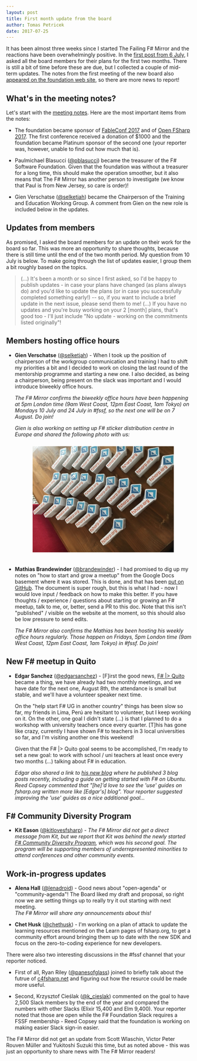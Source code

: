 ```yaml
---
layout: post
title: First month update from the board
author: Tomas Petricek
date: 2017-07-25
---
```


It has been almost three weeks since I started The Failing F# Mirror and the reactions have
been overwhelmingly positive. In the [first post from 6 July](/2017/board-member-plans-for-the-first-two-months), 
I asked all the board members for their plans for the first two months. There is still a bit
of time before these are due, but I collected a couple of mid-term updates. The notes from the 
first meeting of the new board also [appeared on the foundation web 
site](http://foundation.fsharp.org/board_meeting_20170606), so there are more news to report!

## What's in the meeting notes?

Let's start with the [meeting notes](http://foundation.fsharp.org/board_meeting_20170606). Here
are the most important items from the notes:

 - The foundation became sponsor of [FableConf 2017](http://fable.io/fableconf) and of
   [Open FSharp 2017](http://openfsharp.org/). The first conference received a donation of 
   $1000 and the foundation became Platinum sponsor of the second one (your reporter was, however,
   unable to find out how much that is).
   
 - Paulmichael Blasucci ([@pblasucci](https://twitter.com/pblasucci)) became the treasurer of the
   F# Software Foundation. Given that the foundation was without a treasurer for a long time, this
   should make the operation smoother, but it also means that The F# Mirror has another person
   to investigate (we know that Paul is from New Jersey, so care is order)!

 - Gien Verschatse ([@selketjah](http://twitter.com/selketjah)) became the Chairperson of the 
   Training and Education Working Group. A comment from Gien on the new role is included below
   in the updates.


## Updates from members

As promised, I asked the board members for an update on their work for the board so far. This
was more an opportunity to share thoughts, because there is still time until the end of the two
month period. My question from 10 July is below. To make going through the list of updates easier, 
I group them a bit roughly based on the topics.

> (...) It's been a month or so since I first asked, so I'd be happy to publish updates - in case 
> your plans have changed (as plans always do) and you'd like to update the plans (or in case you 
> successfully completed something early!) -- so, if you want to include a brief update in the 
> next issue, please send them to me! (...) If you have no updates and you're busy working on your 
> 2 [month] plans, that's good too - I'll just include "No update - working on the commitments 
> listed originally"!

## Members hosting office hours

 * **Gien Verschatse** ([@selketjah](http://twitter.com/selketjah)) -
   When I took up the position of chairperson of the workgroup communication and training I had to 
   shift my priorities a bit and I decided to work on closing the last round of the mentorship 
   programme and starting a new one. I also decided, as being a chairperson, being present on the 
   slack was important and I would introduce biweekly office hours.
   
   _The F# Mirror confirms the biweekly office hours have been happening at 5pm London time 
   (9am West Coast, 12pm East Coast, 1am Tokyo) on Mondays 10 July and 24 July in #fssf, so the next one will 
   be on 7 August. Do join!_
   
   _Gien is also working on setting up F# sticker distribution centre in Europe and shared
   the following photo with us:_

   <div style="padding:10px 10% 20px 10%"><img src="/images/2017/stickers.jpg" class="img-responsive" /></div>

 
 * **Mathias Brandewinder** ([@brandewinder](https://twitter.com/brandewinder)) - 
   I had promised to dig up my notes on "how to start and grow a meetup" from the Google Docs 
   basement where it was stored. This is done, and that has been [put on 
   GitHub](https://github.com/fsharp/community.fsharp.org/blob/gh-pages/BUILDING_COMMUNITY.md).
   The document is super rough, but this is what I had - now I would love input / feedback on how to make this better.
   If you have thoughts / experience / questions about starting or growing an F# meetup, talk to me, or, better, send a PR to this doc.
   Note that this isn't "published" / visible on the website at the moment, so this should also be low pressure to send edits.
 
   _The F# Mirror also confirms the Mathias has been hosting his weekly office hours regularly. Those
   happen on Fridays, 5pm London time (9am West Coast, 12pm East Coast, 1am Tokyo) in #fssf. Do join!_

## New F# meetup in Quito

 * **Edgar Sanchez** ([@edgarsanchez](http://twitter.com/edgarsanchez)) - 
   [F]irst the good news, [F# |> Quito](https://www.meetup.com/FSharp-Quito/) became a thing, we have 
   already had two monthly meetings, and we have date for the next one, August 8th, the attendance is 
   small but stable, and we'll have a volunteer speaker next time.

   On the "help start F# UG in another country" things has been slow so far, my friends in Lima, Perú 
   are hesitant to volunteer, but I keep working on it. On the other, one goal I didn't state (...) 
   is that I planned to do a workshop with university teachers once every quarter. [T]his has gone 
   like crazy, currently I have shown F# to teachers in 3 local universities so far, and I'm visiting 
   another one this weekend!
   
   Given that the F# |> Quito goal seems to be accomplished, I'm ready to set a new goal: to work with 
   school / uni teachers at least once every two months (...) talking about F# in education.
   
   _Edgar also shared a link to [his new blog](https://medium.com/@edgarsanchezg) where he published
   3 blog posts recently, including a guide on getting started with F# on Ubuntu. Reed Copsey 
   commented that "[he]'d love to see the 'use' guides on fsharp.org written more like [Edgar's] blog".
   Your reporter suggested improving the 'use' guides as a nice additional goal..._ 

## F# Community Diversity Program

 * **Kit Eason** ([@kitlovesfsharp](https://twitter.com/kitlovesfsharp)) - _The F# Mirror did not
   get a direct message from Kit, but we report that Kit was behind the newly started [F#
   Community Diversity Program](http://foundation.fsharp.org/announcing_the_diversity_program),
   which was his second goal. The program will be supporting members of underrepresented minorities 
   to attend conferences and other community events._

## Work-in-progress updates

 * **Alena Hall** ([@lenadroid](http://twitter.com/lenadroid)) - Good news about "open-agenda" or 
   "community-agenda"! The Board liked my draft and proposal, so right now we are setting things up 
   to really try it out starting with next meeting.  
   _The F# Mirror will share any announcements about this!_    

 * **Chet Husk** ([@chethusk](http://twitter.com/chethusk)) - 
   I'm working on a plan of attack to update the learning resources mentioned on the Learn pages of
   fsharp.org, to get a community effort around bringing them up to date with the new SDK and focus 
   on the zero-to-coding experience for new developers.
 
There were also two interesting discussions in the #fssf channel that your reporter noticed.

 * First of all, Ryan Riley ([@panesofglass](http://twitter.com/panesofglass)) joined to briefly
   talk about the futrue of [c4fsharp.net](http://c4fsharp.net) and figuring out how the resurce
   could be made more useful.

 * Second, Krzysztof Cieślak ([@k_cieslak](https://twitter.com/k_cieslak)) commented on the goal 
   to have 2,500 Slack members by the end of the year and compared the numbers with other Slacks
   (Elixir 15,400 and Elm 9,400). Your reporter noted that those are open while the F# Foundation
   Slack requires a FSSF membership - Reed Copsey said that the foundation is working on making
   easier Slack sign-in easier.

The F# Mirror did not get an update from Scott Wlaschin, Victor Peter Rouven Müller
and Yukitoshi Suzuki this time, but as noted above - this was just an opportunity to share
news with The F# Mirror readers!
